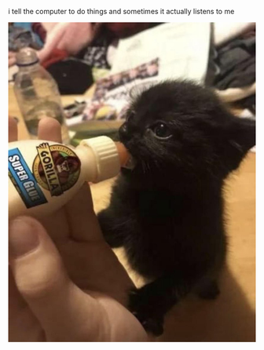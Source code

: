 i tell the computer to do things and sometimes it actually listens to me
<!--START_SECTION:update_image-->
<img src=https://raw.githubusercontent.com/sneakykestrel/sneakykestrel/main/.github/images/gluecat.jpg height="" width="" align=left alt=kitty />
<!--END_SECTION:update_image-->

